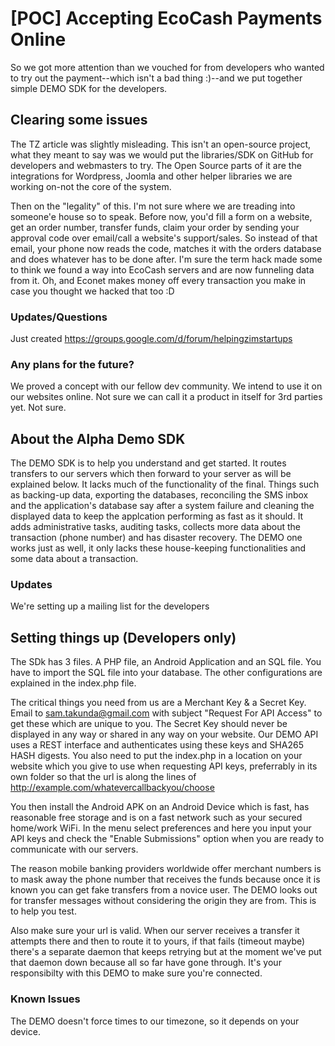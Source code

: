 [POC] Accepting EcoCash Payments Online
=======

So we got more attention than we vouched for from developers who wanted to try out the payment--which isn't a bad thing :)--and we put together simple DEMO SDK for the developers.

## Clearing some issues
The TZ article was slightly misleading. This isn't an open-source project, what they meant to say was we would put the libraries/SDK on GitHub for developers and webmasters to try. The Open Source parts of it are the integrations for Wordpress, Joomla and other helper libraries we are working on-not the core of the system.

Then on the "legality" of this. I'm not sure where we are treading into someone'e house so to speak. Before now, you'd fill a form on a website, get an order number, transfer funds, claim your order by sending your approval code over email/call a website's support/sales. So instead of that email, your phone now reads the code, matches it with the orders database and does whatever has to be done after. I'm sure the term hack made some to think we found a way into EcoCash servers and are now funneling data from it. Oh, and Econet makes money off every transaction you make in case you thought we hacked that too :D

### Updates/Questions
Just created https://groups.google.com/d/forum/helpingzimstartups

### Any plans for the future?

We proved a concept with our fellow dev community. We intend to use it on our websites online. Not sure we can call it a product in itself for 3rd parties yet. Not sure.

## About the Alpha Demo SDK
The DEMO SDK is to help you understand and get started. It routes transfers to our servers which then forward to your server as will be explained below. It lacks much of the functionality of the final. Things such as backing-up data, exporting the databases, reconciling the SMS inbox and the application's database say after a system failure and cleaning the displayed data to keep the applcation performing as fast as it should. It adds administrative tasks, auditing tasks, collects more data about the transaction (phone number) and has disaster recovery. The DEMO one works just as well, it only lacks these house-keeping functionalities and some data about a transaction.

### Updates
We're setting up a mailing list for the developers

## Setting things up (Developers only)
The SDk has 3 files. A PHP file, an Android Application and an SQL file. You have to import the SQL file into your database. The other configurations are explained in the index.php file.

The critical things you need from us are a Merchant Key & a Secret Key. Email to sam.takunda@gmail.com with subject "Request For API Access" to get these which are unique to you. The Secret Key should never be displayed in any way or shared in any way on your website. Our DEMO API uses a REST interface and authenticates using these keys and SHA265 HASH digests. You also need to put the index.php in a location on your website which you give to use when requesting API keys, preferrably in its own folder so that the url is along the lines of http://example.com/whatevercallbackyou/choose

You then install the Android APK on an Android Device which is fast, has reasonable free storage and is on a fast network such as your secured home/work WiFi. In the menu select preferences and here you input your API keys and check the "Enable Submissions" option when you are ready to communicate with our servers.

The reason mobile banking providers worldwide offer merchant numbers is to mask away the phone number that receives the funds because once it is known you can get fake transfers from a novice user. The DEMO looks out for transfer messages without considering the origin they are from. This is to help you test.

Also make sure your url is valid. When our server receives a transfer it attempts there and then to route it to yours, if that fails (timeout maybe) there's a separate daemon that keeps retrying but at the moment we've put that daemon down because all so far have gone through. It's your responsibilty with this DEMO to make sure you're connected.

### Known Issues
The DEMO doesn't force times to our timezone, so it depends on your device.
